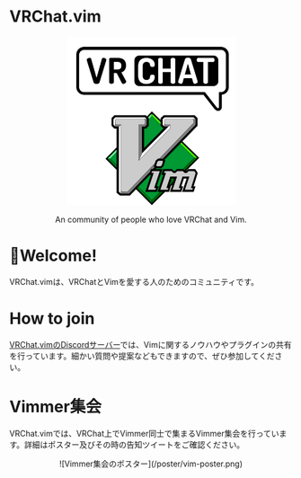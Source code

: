 # VRChat.vim
<div align=center>
    <img alt="VRChat.vim logo" src="/assets/logo.png" width=300px>
    <p>An community of people who love VRChat and Vim.</p>
</div>

# 👋Welcome!
VRChat.vimは、VRChatとVimを愛する人のためのコミュニティです。

# How to join
[VRChat.vimのDiscordサーバー](https://discord.gg/GrXaGJCmut)では、Vimに関するノウハウやプラグインの共有を行っています。細かい質問や提案などもできますので、ぜひ参加してください。

# Vimmer集会
VRChat.vimでは、VRChat上でVimmer同士で集まるVimmer集会を行っています。詳細はポスター及びその時の告知ツイートをご確認ください。
<div align=center>
    ![Vimmer集会のポスター](/poster/vim-poster.png)
</div>
